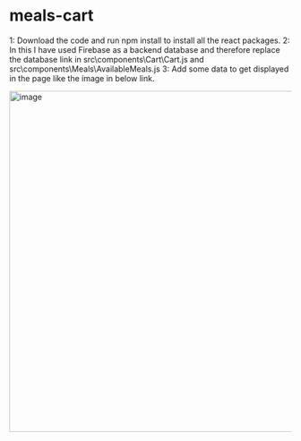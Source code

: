 # meals-cart

1: Download the code and run npm install to install all the react packages. 2: In this I have used Firebase as a backend database and therefore replace the database link in src\components\Cart\Cart.js and src\components\Meals\AvailableMeals.js 3: Add some data to get displayed in the page like the image in below link.

<img width="610" alt="image" src="https://user-images.githubusercontent.com/101590534/171560851-9e7df57f-875f-4671-9cfc-2e2b1c67a7f9.png">
